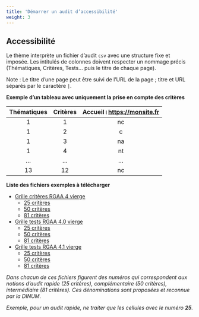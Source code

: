 ```yaml
---
title: 'Démarrer un audit d’accessibilité'
weight: 3
---
```


## Accessibilité

Le thème interprète un fichier d’audit `csv` avec une structure fixe et imposée. Les intitulés de colonnes doivent respecter un nommage précis (Thématiques, Critères, Tests… puis le titre de chaque page).

Note : Le titre d’une page peut être suivi de l’URL de la page ; titre et URL séparés par le caractère `|`.

**Exemple d’un tableau avec uniquement la prise en compte des critères**

| Thématiques | Critères | Accueil।https://monsite.fr |
| :---------: | :------: | :------------------------: |
|      1      |    1     |              nc            |
|      1      |    2     |              c             |
|      1      |    3     |              na            |
|      1      |    4     |              nt            |
|      …      |    …     |              …             |
|      13     |    12    |              nc            |

**Liste des fichiers exemples à télécharger**

  * [Grille critères RGAA 4 vierge](https://lowdit.github.io/frago/examples/grille-criteres-rgaa-4_all.csv)
    * [25 critères](https://lowdit.github.io/frago/examples/grille-criteres-rgaa-4_25.csv)
    * [50 critères](https://lowdit.github.io/frago/examples/grille-criteres-rgaa-4_50.csv)
    * [81 critères](https://lowdit.github.io/frago/examples/grille-criteres-rgaa-4_81.csv)
  * [Grille tests RGAA 4.0 vierge](https://lowdit.github.io/frago/examples/grille-tests-rgaa-4.0_all.csv)
    * [25 critères](https://lowdit.github.io/frago/examples/grille-tests-rgaa-4.0_25.csv)
    * [50 critères](https://lowdit.github.io/frago/examples/grille-tests-rgaa-4.0_50.csv)
    * [81 critères](https://lowdit.github.io/frago/examples/grille-tests-rgaa-4.0_81.csv)
  * [Grille tests RGAA 4.1 vierge](https://lowdit.github.io/frago/examples/grille-tests-rgaa-4.1_all.csv)
    * [25 critères](https://lowdit.github.io/frago/examples/grille-tests-rgaa-4.1_25.csv)
    * [50 critères](https://lowdit.github.io/frago/examples/grille-tests-rgaa-4.1_50.csv)
    * [81 critères](https://lowdit.github.io/frago/examples/grille-tests-rgaa-4.1_81.csv)

*Dans chacun de ces fichiers figurent des numéros qui correspondent aux notions d’audit rapide (25 critères), complémentaire (50 critères), intermédiaire (81 critères). Ces dénominations sont proposées et reconnue par la DINUM.*

*Exemple, pour un audit rapide, ne traiter que les cellules avec le numéro **25**.*
